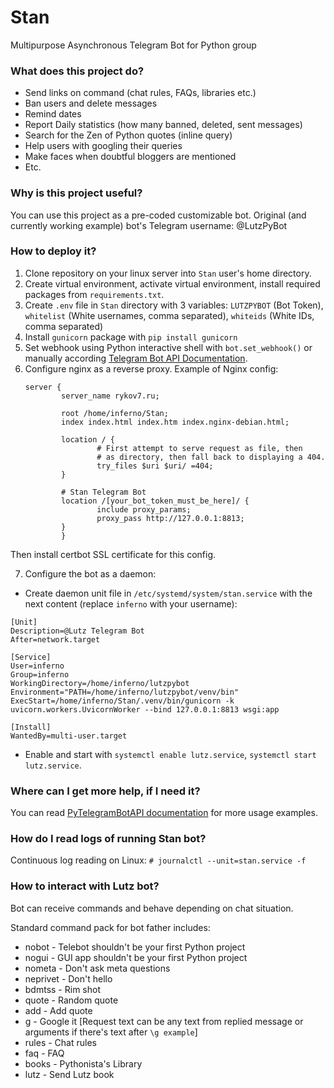 # Stan
Multipurpose Asynchronous Telegram Bot for Python group

### What does this project do?
 * Send links on command (chat rules, FAQs, libraries etc.)
 * Ban users and delete messages
 * Remind dates
 * Report Daily statistics (how many banned, deleted, sent messages)
 * Search for the Zen of Python quotes (inline query)
 * Help users with googling their queries
 * Make faces when doubtful bloggers are mentioned
 * Etc.

### Why is this project useful?
You can use this project as a pre-coded customizable bot.
Original (and currently working example) bot's Telegram username: @LutzPyBot

### How to deploy it?
 1. Clone repository on your linux server into `Stan` user's home directory.
 2. Create virtual environment, activate virtual environment, install required packages from `requirements.txt`.
 3. Create `.env` file in `Stan` directory with 3 variables: `LUTZPYBOT` (Bot Token), `whitelist` (White usernames, comma separated), `whiteids` (White IDs, comma separated)
 4. Install `gunicorn` package with `pip install gunicorn`
 5. Set webhook using Python interactive shell with `bot.set_webhook()` or manually according [Telegram Bot API Documentation](https://core.telegram.org/bots/api#setwebhook).
 6. Configure nginx as a reverse proxy. Example of Nginx config:
    ```
    server {
            server_name rykov7.ru;
    
            root /home/inferno/Stan;
            index index.html index.htm index.nginx-debian.html;
    
            location / {
                    # First attempt to serve request as file, then
                    # as directory, then fall back to displaying a 404.
                    try_files $uri $uri/ =404;
            }
    
            # Stan Telegram Bot
            location /[your_bot_token_must_be_here]/ {
                    include proxy_params;
                    proxy_pass http://127.0.0.1:8813;
            }
            }
    ```
Then install certbot SSL certificate for this config.

 7. Configure the bot as a daemon:
 * Create daemon unit file in `/etc/systemd/system/stan.service` with the next content (replace `inferno` with your username):
```
[Unit]
Description=@Lutz Telegram Bot
After=network.target

[Service]
User=inferno
Group=inferno
WorkingDirectory=/home/inferno/lutzpybot
Environment="PATH=/home/inferno/lutzpybot/venv/bin"
ExecStart=/home/inferno/Stan/.venv/bin/gunicorn -k uvicorn.workers.UvicornWorker --bind 127.0.0.1:8813 wsgi:app

[Install]
WantedBy=multi-user.target
```
*  Enable and start with `systemctl enable lutz.service`, `systemctl start lutz.service`.


### Where can I get more help, if I need it?
You can read [PyTelegramBotAPI documentation](url=https://github.com/eternnoir/pyTelegramBotAPI) for more usage examples.


### How do I read logs of running Stan bot?
Continuous log reading on Linux:
```# journalctl --unit=stan.service -f```


### How to interact with Lutz bot?
Bot can receive commands and behave depending on chat situation.

Standard command pack for bot father includes:
* nobot - Telebot shouldn't be your first Python project
* nogui - GUI app shouldn't be your first Python project
* nometa - Don't ask meta questions
* neprivet - Don't hello
* bdmtss - Rim shot
* quote - Random quote
* add - Add quote
* g - Google it [Request text can be any text from replied message or arguments if there's text after `\g example`]
* rules - Chat rules
* faq - FAQ
* books - Pythonista's Library
* lutz - Send Lutz book